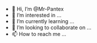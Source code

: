 - 👋 Hi, I’m @Mr-Pantex
- 👀 I’m interested in ...
- 🌱 I’m currently learning ...
- 💞️ I’m looking to collaborate on ...
- 📫 How to reach me ...

<!---
Mr-Pantex/Mr-Pantex is a ✨ special ✨ repository because its `README.md` (this file) appears on your GitHub profile.
You can click the Preview link to take a look at your changes.
--->
